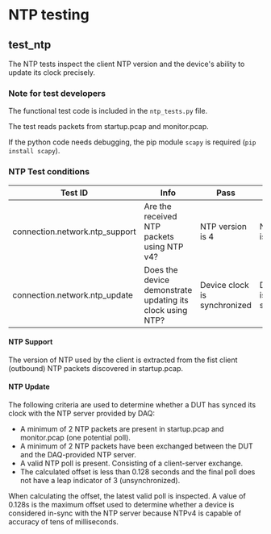 # NTP testing

## test_ntp
The NTP tests inspect the client NTP version and the device's ability to update its clock precisely.

### Note for test developers 
The functional test code is included in the `ntp_tests.py` file.

The test reads packets from startup.pcap and monitor.pcap.

If the python code needs debugging, the pip module `scapy` is required (`pip install scapy`).

### NTP Test conditions
| Test ID |  Info | Pass | Fail | Skip |
|---|---|---|---|---|
| connection.network.ntp_support | Are the received NTP packets using NTP v4? | NTP version is 4 | NTP version is not 4 | No NTP packets are received |
| connection.network.ntp_update | Does the device demonstrate updating its clock using NTP? | Device clock is synchronized | Device clock is not synchronized | Not enough NTP packets are received |

#### NTP Support ####
The version of NTP used by the client is extracted from the fist client (outbound) NTP packets discovered in startup.pcap.

#### NTP Update ####
The following criteria are used to determine whether a DUT has synced its clock with the NTP server provided by DAQ:
 - A minimum of 2 NTP packets are present in startup.pcap and monitor.pcap (one potential poll).
 - A minimum of 2 NTP packets have been exchanged between the DUT and the DAQ-provided NTP server.
 - A valid NTP poll is present. Consisting of a client-server exchange.
 - The calculated offset is less than 0.128 seconds and the final poll does not have a leap indicator of 3 (unsynchronized).

When calculating the offset, the latest valid poll is inspected. A value of 0.128s is the maximum offset used to determine whether a device is considered in-sync with the NTP server because NTPv4 is capable of accuracy of tens of milliseconds.
